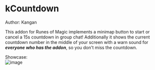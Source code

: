 # kCountdown
Author: Kangan  
  
This addon for Runes of Magic implements a minimap button to start or cancel a 15s countdown in group chat! Additionally it shows the current countdown number in the middle of your screen with a warn sound for ***everyone who has the addon***, so you don't miss the countdown.  
  
Showcase:  
![image](https://github.com/k4ng4n/kCountdown/assets/82603784/74a5befd-96c3-499a-a9a0-7820ea8d718f)
